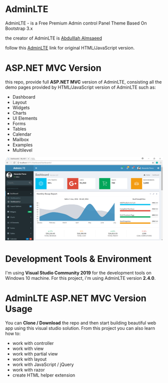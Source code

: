﻿# AdminLTE

AdminLTE - is a Free Premium Admin control Panel Theme Based On Bootstrap 3.x

the creator of AdminLTE is [Abdulllah Almsaeed](https://adminlte.io/about)

follow this [AdminLTE](https://github.com/almasaeed2010/AdminLTE) link for original HTML/JavaScript version.


# ASP.NET MVC Version

this repo, provide full **ASP.NET MVC** version of AdminLTE, consisting all the demo pages provided by HTML/JavaScript version of AdminLTE such as:

- Dashboard
- Layout
- Widgets
- Charts
- UI Elements
- Forms
- Tables
- Calendar
- Mailbox
- Examples
- Multilevel

![adminltemvc](Content/adminltemvc.png)

# Development Tools & Environment

I'm using **Visual Studio Community 2019** for the development tools on Windows 10 machine. For this project, i'm using AdminLTE version **2.4.0**.

# AdminLTE ASP.NET MVC Version Usage

You can **Clone / Download** the repo and then start building beautiful web app using this visual studio solution. From this project you can also learn how to:

- work with controller
- work with view
- work with partial view
- work with layout
- work with JavaScript / jQuery
- work with razor
- create HTML helper extension





